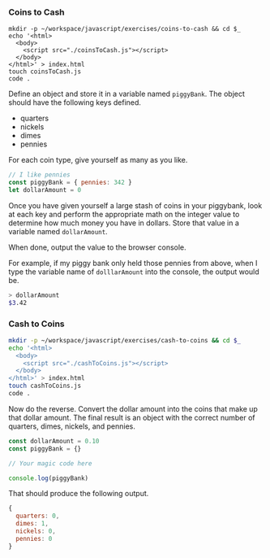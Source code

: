 ### Coins to Cash

```
mkdir -p ~/workspace/javascript/exercises/coins-to-cash && cd $_
echo '<html>
  <body>
    <script src="./coinsToCash.js"></script>
  </body>
</html>' > index.html
touch coinsToCash.js
code .
```


Define an object and store it in a variable named `piggyBank`. The object should have the following keys defined.

* quarters
* nickels
* dimes
* pennies

For each coin type, give yourself as many as you like.

```js
// I like pennies
const piggyBank = { pennies: 342 }
let dollarAmount = 0
```

Once you have given yourself a large stash of coins in your piggybank, look at each key and perform the appropriate math on the integer value to determine how much money you have in dollars. Store that value in a variable named `dollarAmount`.

When done, output the value to the browser console.

For example, if my piggy bank only held those pennies from above, when I type the variable name of `dolllarAmount` into the console, the output would be.

```sh
> dollarAmount
$3.42
```

### Cash to Coins

```sh
mkdir -p ~/workspace/javascript/exercises/cash-to-coins && cd $_
echo '<html>
  <body>
    <script src="./cashToCoins.js"></script>
  </body>
</html>' > index.html
touch cashToCoins.js
code .
```

Now do the reverse. Convert the dollar amount into the coins that make up that dollar amount. The final result is an object with the correct number of quarters, dimes, nickels, and pennies.

```js
const dollarAmount = 0.10
const piggyBank = {}

// Your magic code here

console.log(piggyBank)
```

That should produce the following output.

```js
{
  quarters: 0,
  dimes: 1,
  nickels: 0,
  pennies: 0
}
```